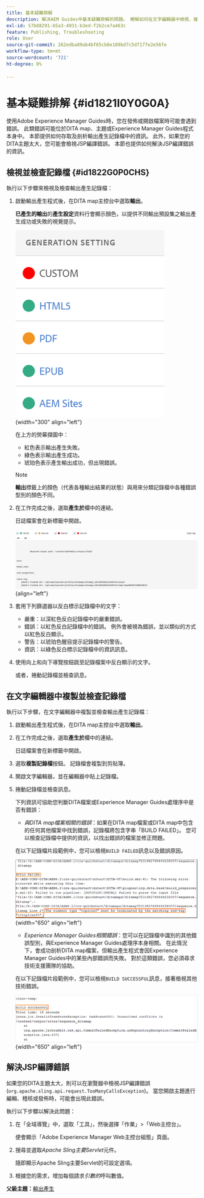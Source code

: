 ```yaml
---
title: 基本疑難排解
description: 解決AEM Guides中基本疑難排解的問題。 瞭解如何在文字編輯器中檢視、複製和檢查記錄檔，以及解決JSP編譯錯誤。
exl-id: 57b88291-b5a3-4931-b3ed-f2b2ce7a463c
feature: Publishing, Troubleshooting
role: User
source-git-commit: 262edba89ab4bf65cb6e109bd7c5df177e2e56fe
workflow-type: tm+mt
source-wordcount: '721'
ht-degree: 0%

---
```


# 基本疑難排解 {#id1821I0Y0G0A}

使用Adobe Experience Manager Guides時，您在發佈或開啟檔案時可能會遇到錯誤。 此類錯誤可能位於DITA map、主題或Experience Manager Guides程式本身中。 本節提供如何存取及剖析輸出產生記錄檔中的資訊。 此外，如果您的DITA主題太大，您可能會檢視JSP編譯錯誤。 本節也提供如何解決JSP編譯錯誤的資訊。

## 檢視並檢查記錄檔 {#id1822G0P0CHS}

執行以下步驟來檢視及檢查輸出產生記錄檔：

1. 啟動輸出產生程式後，在DITA map主控台中選取&#x200B;**輸出**。

   **已產生的輸出**&#x200B;的&#x200B;**產生設定**&#x200B;資料行會顯示顏色，以提供不同輸出預設集之輸出產生成功或失敗的視覺提示。

   ![](images/output-general-settings-new.png){width="300" align="left"}

   在上方的熒幕擷圖中：

   - 紅色表示輸出產生失敗。
   - 綠色表示輸出產生成功。
   - 琥珀色表示產生輸出成功，但出現錯誤。

   >[!NOTE]
   >
   > **輸出**&#x200B;標籤上的顏色（代表各種輸出結果的狀態）與用來分類記錄檔中各種錯誤型別的顏色不同。

1. 在工作完成之後，選取&#x200B;**產生於**&#x200B;欄中的連結。

   日誌檔案會在新標籤中開啟。

   ![](images/log-file-new.png){align="left"}

1. 套用下列篩選器以反白標示記錄檔中的文字：
   - 嚴重：以深紅色反白記錄檔中的嚴重錯誤。
   - 錯誤：以紅色反白記錄檔中的錯誤。 例外會被視為錯誤，並以類似的方式以紅色反白顯示。
   - 警告：以琥珀色醒目提示記錄檔中的警告。
   - 資訊：以綠色反白標示記錄檔中的資訊訊息。

1. 使用向上和向下導覽按鈕跳至記錄檔案中反白顯示的文字。

   或者，捲動記錄檔並檢查訊息。


## 在文字編輯器中複製並檢查記錄檔

執行以下步驟，在文字編輯器中複製並檢查輸出產生記錄檔：

1. 啟動輸出產生程式後，在DITA map主控台中選取&#x200B;**輸出**。

1. 在工作完成之後，選取&#x200B;**產生於**&#x200B;欄中的連結。

   日誌檔案會在新標籤中開啟。

1. 選取&#x200B;**複製記錄檔**&#x200B;按鈕。 記錄檔會複製到剪貼簿。
1. 開啟文字編輯器，並在編輯器中貼上記錄檔。

1. 捲動記錄檔並檢查訊息。

   下列資訊可協助您判斷DITA檔案或Experience Manager Guides處理序中是否有錯誤：

   - *與DITA map檔案相關的錯誤*：如果在DITA map檔案或DITA map中包含的任何其他檔案中找到錯誤，記錄檔將包含字串「BUILD FAILED」。 您可以檢查記錄檔中提供的資訊，以找出錯誤的檔案並修正問題。

   在以下記錄檔片段範例中，您可以檢視`BUILD FAILED`訊息以及錯誤原因。

   ![](images/dita-error-in-log-file.png){width="650" align="left"}

   - *Experience Manager Guides相關錯誤*：您可以在記錄檔中識別的其他錯誤型別，與Experience Manager Guides處理序本身相關。 在此情況下，會成功剖析DITA map檔案，但輸出產生程式會因Experience Manager Guides中的某些內部錯誤而失敗。 對於這類錯誤，您必須尋求技術支援團隊的協助。

   在以下記錄檔片段範例中，您可以檢視`BUILD SUCCESSFUL`訊息，接著檢視其他技術錯誤。

   ![](images/process-error-in-log-file.png){width="650" align="left"}


## 解決JSP編譯錯誤

如果您的DITA主題太大，則可以在瀏覽器中檢視JSP編譯錯誤\(`org.apache.sling.api.request.TooManyCallsException`\)。 當您開啟主題進行編輯、稽核或發佈時，可能會出現此錯誤。

執行以下步驟以解決此問題：

1. 在「全域導覽」中，選取「工具」，然後選擇「作業」\>「Web主控台」。

   便會顯示「Adobe Experience Manager Web主控台組態」頁面。

1. 搜尋並選取&#x200B;*Apache Sling主要Servlet*&#x200B;元件。

   隨即顯示Apache Sling主要Servlet的可設定選項。

1. 根據您的需求，增加每個請求&#x200B;*引數的*&#x200B;呼叫數值。


**父級主題：**&#x200B;[&#x200B;輸出產生](generate-output.md)
